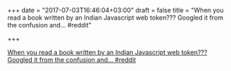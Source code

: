 +++
date = "2017-07-03T16:46:04+03:00"
draft = false
title = "When you read a book written by an Indian Javascript web token??? Googled it from the confusion and…  #reddit"

+++

<p><a href="https://t.co/vVOS6CjMIt">When you read a book written by an Indian Javascript web token??? Googled it from the confusion and…  #reddit</a></p>